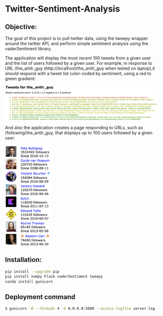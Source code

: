 # Twitter-Sentiment-Analysis

## Objective:
The goal of this project is to pull twitter data, using the tweepy wrapper around the twitter API, and perform simple sentiment analysis using the vaderSentiment library.   

The application will display the most recent 100 tweets from a given user and the list of users followed by a given user. For example, in response to URL /the_antlr_guy (http://localhost/the_antlr_guy when tested on laptop),it should respond with a tweet list color-coded by sentiment, using a red to green gradient:

<img src="./img/sentiment-tweets.png" width=800>

And also the application creates a page responding to URLs, such as /following/the_antlr_guy, that displays up to 100 users followed by a given user:

<img src="./img/followers.png" width=150>

## Installation:
```bash
pip install --upgrade pip
pip install numpy Flask vaderSentiment tweepy
conda install gunicorn
```

## Deployment command

```bash
$ gunicorn -D --threads 4 -b 0.0.0.0:5000 --access-logfile server.log --timeout 60 server:app twitter.csv
```